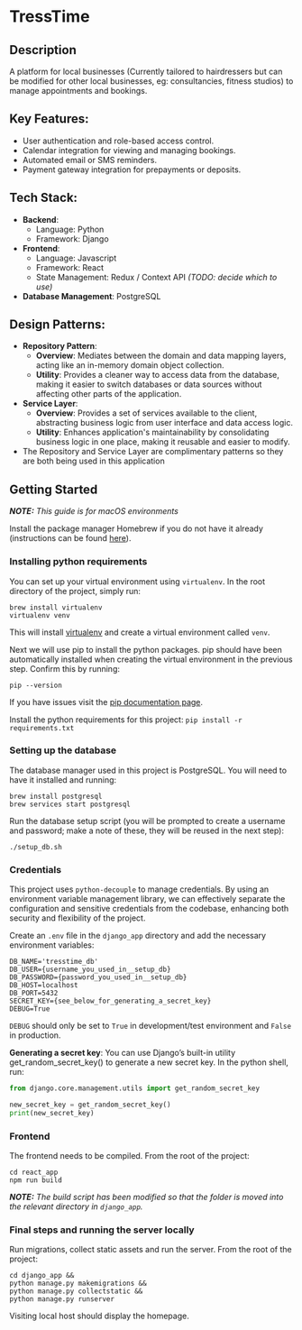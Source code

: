 # TressTime

## Description
A platform for local businesses (Currently tailored to hairdressers but can be modified for other local businesses, eg: consultancies, fitness studios) to manage appointments and bookings.

## Key Features:
  - User authentication and role-based access control.
  - Calendar integration for viewing and managing bookings.
  - Automated email or SMS reminders.
  - Payment gateway integration for prepayments or deposits.

## Tech Stack:
  - **Backend**: 
    - Language: Python
    - Framework: Django
  - **Frontend**: 
    - Language: Javascript
    - Framework: React
    - State Management: Redux / Context API _(TODO: decide which to use)_
  - **Database Management**: PostgreSQL

## Design Patterns:
- **Repository Pattern**:
    - **Overview**: Mediates between the domain and data mapping layers, acting like an in-memory domain object collection.
    - **Utility**: Provides a cleaner way to access data from the database, making it easier to switch databases or data sources without affecting other parts of the application.
- **Service Layer**:
    - **Overview**: Provides a set of services available to the client, abstracting business logic from user interface and data access logic.
    - **Utility**: Enhances application's maintainability by consolidating business logic in one place, making it reusable and easier to modify.
- The Repository and Service Layer are complimentary patterns so they are both being used in this application

## Getting Started
_**NOTE:** This guide is for macOS environments_

Install the package manager Homebrew if you do not have it already (instructions can be found [here](https://brew.sh/)).

### Installing python requirements

You can set up your virtual environment using `virtualenv`. 
In the root directory of the project, simply run:
``` commandline
brew install virtualenv
virtualenv venv
```
This will install [virtualenv](https://virtualenv.pypa.io/en/latest/) and create a virtual environment called `venv`.

Next we will use pip to install the python packages. pip should have been automatically installed when creating the 
virtual environment in the previous step. Confirm this by running:

`pip --version`

If you have issues visit the [pip documentation page](https://pip.pypa.io/en/stable/installation/).

Install the python requirements for this project: `pip install -r requirements.txt`

### Setting up the database
The database manager used in this project is PostgreSQL. You will need to have it installed and running:  
```commandline
brew install postgresql
brew services start postgresql
```

Run the database setup script (you will be prompted to create a username and password; make a note of these, they will 
be reused in the next step): 

`./setup_db.sh`

### Credentials

This project uses `python-decouple` to manage credentials. By using an environment variable management library, we can 
effectively separate the configuration and sensitive credentials from the codebase, enhancing both security and 
flexibility of the project.

Create an `.env` file in the `django_app` directory and add the necessary environment variables:
```
DB_NAME='tresstime_db'
DB_USER={username_you_used_in__setup_db}
DB_PASSWORD={password_you_used_in__setup_db}
DB_HOST=localhost
DB_PORT=5432
SECRET_KEY={see_below_for_generating_a_secret_key}
DEBUG=True
```
`DEBUG` should only be set to `True` in development/test environment and `False` in production.

**Generating a secret key**:
You can use Django’s built-in utility get_random_secret_key() to generate a new secret key. In the python shell, run:
```python
from django.core.management.utils import get_random_secret_key

new_secret_key = get_random_secret_key()
print(new_secret_key)
```

### Frontend

The frontend needs to be compiled. From the root of the project:

```commandline
cd react_app
npm run build
```

_**NOTE:** The build script has been modified so that the folder is moved into the relevant directory in `django_app`._

### Final steps and running the server locally

Run migrations, collect static assets and run the server. From the root of the project: 
```
cd django_app &&
python manage.py makemigrations &&
python manage.py collectstatic &&
python manage.py runserver
```

Visiting local host should display the homepage.
